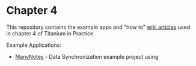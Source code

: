 <h1>Chapter 4</h1>

This repository contains the example apps and "how to" [wiki articles](https://github.com/TiProBook/Chapter-4-Examples/wiki) used in chapter 4 of Titanium in Practice.

Example Applications:

* [ManyNotes](https://github.com/TiProBook/Chapter-4-Examples/tree/master/ManyNotes) - Data Synchronization example project using

